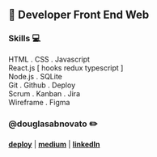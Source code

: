 ## :city_sunset: Developer Front End Web

### Skills 💻
HTML . CSS . Javascript <br/>
React.js [ hooks redux typescript ] <br/>
Node.js . SQLite <br/>
Git . Github . Deploy  <br/>
Scrum . Kanban . Jira <br/>
Wireframe . Figma <br/>

### @douglasabnovato :pencil2:
[**deploy**](https://linktr.ee/douglasabnovato/) | [**medium**](https://medium.com/@douglasabnovato) | [**linkedIn**](https://www.linkedin.com/in/douglasabnovato) 
